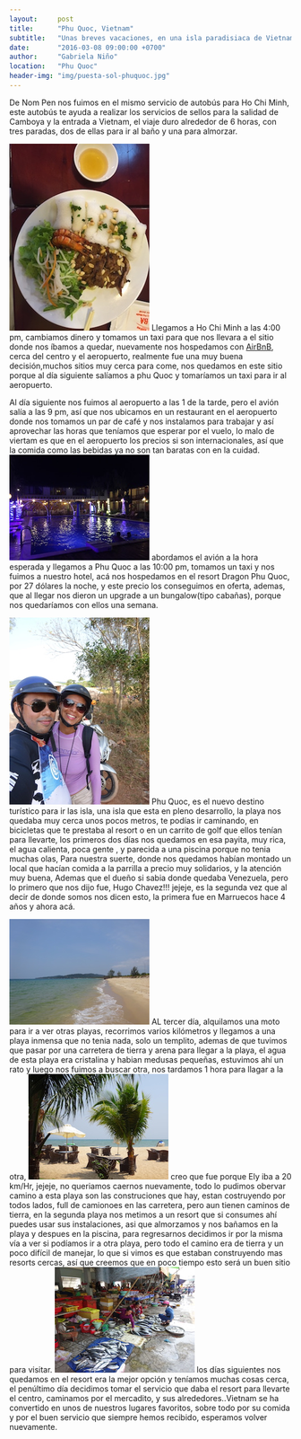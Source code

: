 ```yaml
---
layout:     post
title:      "Phu Quoc, Vietnam"
subtitle:   "Unas breves vacaciones, en una isla paradisiaca de Vietnam"
date:       "2016-03-08 09:00:00 +0700"
author:     "Gabriela Niño"
location:   "Phu Quoc"
header-img: "img/puesta-sol-phuquoc.jpg"
---
```


De Nom Pen nos fuimos en el mismo servicio de autobús para Ho Chi Minh, este autobús te ayuda a realizar los servicios de sellos para la salidad de Camboya y la entrada a Vietnam, el viaje duro alrededor de 6 horas, con tres paradas, dos de ellas para ir al baño y una para almorzar.

![L: parrilla][1] 
 Llegamos a Ho Chi Minh a las 4:00 pm, cambiamos dinero y tomamos un taxi para que nos llevara a el sitio donde nos íbamos a quedar, nuevamente nos hospedamos con <a href="www.airbnb.com/c/ealvarado?s=8">AirBnB</a>, cerca del centro y el aeropuerto, realmente fue una muy buena  decisión,muchos sitios muy cerca para come, nos quedamos en este sitio porque al día siguiente salíamos a phu Quoc y tomaríamos un taxi para ir al aeropuerto.



 Al día siguiente nos fuimos al aeropuerto a las 1 de la tarde, pero el avión salía a las 9 pm, así que nos ubicamos en un restaurant en el aeropuerto donde nos tomamos un par de café y nos instalamos para trabajar y así aprovechar las horas que teníamos que esperar por el vuelo, lo malo de viertam es que en el aeropuerto los precios si son internacionales, así que la comida como las bebidas ya no son tan baratas con en la cuidad. ![R: resort][2] abordamos el avión a la hora esperada y llegamos a Phu Quoc a las 10:00 pm, tomamos un taxi y nos fuimos a nuestro hotel, acá nos hospedamos en el resort Dragon Phu Quoc, por 27 dólares la noche, y este precio los conseguimos en oferta, ademas, que al llegar nos dieron un upgrade a un bungalow(tipo cabañas), porque nos quedaríamos con ellos una semana.

![L: paseo-moto][3] Phu Quoc, es  el nuevo destino turístico para ir las isla, una isla que esta en pleno desarrollo, la playa nos quedaba muy cerca unos pocos metros, te podías ir caminando, en bicicletas que te prestaba al resort o en un carrito de golf que ellos tenían para llevarte,  los primeros dos días nos quedamos en esa payita, muy rica, el agua calienta, poca gente , y parecida a una piscina porque no tenia muchas olas, Para nuestra suerte, donde nos quedamos habían montado un local que hacían comida a la parrilla a precio muy solidarios, y la atención muy buena, Ademas que el dueño si sabia donde quedaba Venezuela, pero lo primero que nos dijo fue, Hugo Chavez!!! jejeje, es la segunda vez que al decir de donde somos nos dicen esto, la primera fue en Marruecos hace 4 años y ahora acá.


![R: playa-phuquoc][4] AL tercer día, alquilamos una moto para ir a ver otras playas, recorrimos varios kilómetros  y llegamos a una playa inmensa que no tenia nada, solo un templito, ademas de que tuvimos que pasar por una carretera de tierra y arena para llegar a la playa, el agua de esta playa era cristalina y habian medusas pequeñas,  estuvimos ahí un rato y luego nos fuimos a buscar otra, nos tardamos  1 hora para llagar a la otra, ![L: resort chez][5] creo que fue  porque Ely iba a 20 km/Hr, jejeje,  no queriamos caernos nuevamente, todo lo pudimos obervar camino a esta playa son las construciones que hay, estan costruyendo por todos lados, full de camionoes en las carretera, pero aun tienen caminos de tierra,  en la segunda playa nos metimos a un resort que si consumes ahí puedes usar sus instalaciones, asi que almorzamos y nos bañamos en la playa y despues en la piscina,  para regresarnos decidimos ir por la misma vía a ver si podíamos ir a otra playa, pero todo el camino era de tierra y un poco difícil de manejar, lo que si vimos es que estaban construyendo mas resorts cercas, así que creemos que en poco tiempo esto será un buen sitio para visitar. ![R: mercadito][6] los días siguientes nos quedamos en el resort era la mejor opción y teníamos muchas cosas cerca, el penúltimo día decidimos tomar el servicio que daba el resort para llevarte el centro, caminamos por el mercadito, y sus alrededores..Vietnam se ha convertido en unos de nuestros lugares favoritos, sobre todo por su comida y por el buen servicio que siempre hemos recibido, esperamos volver nuevamente.


[1]: /img/parrilla.jpg
[2]: /img/resort-phuquoc.jpg
[3]: /img/paseo-moto-phuquoc.jpg
[4]: /img/playa-phuquoc.jpg
[5]: /img/resort-chez.jpg
[6]: /img/mercadito-phuquoc.jpg

